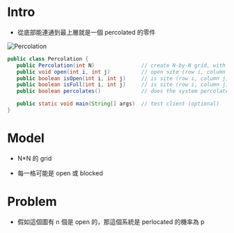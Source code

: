 # Intro

- 從底部能連通到最上層就是一個 percolated 的零件

![Percolation](https://secure-assets.readability.com/b69996787ebae7113b62c8bd20b4e2c5f51fb261/687474703a2f2f636f7572736572612e63732e7072696e6365746f6e2e6564752f616c6773342f61737369676e6d656e74732f706572636f6c617465732e706e67)

```java
public class Percolation {
   public Percolation(int N)               // create N-by-N grid, with all sites blocked
   public void open(int i, int j)          // open site (row i, column j) if it is not open already
   public boolean isOpen(int i, int j)     // is site (row i, column j) open?
   public boolean isFull(int i, int j)     // is site (row i, column j) full?
   public boolean percolates()             // does the system percolate?

   public static void main(String[] args)  // test client (optional)
}
```
# Model

- N*N 的 grid

- 每一格可能是 open 或 blocked

# Problem

- 假如這個圖有 n 個是 open 的，那這個系統是 perlocated 的機率為 p